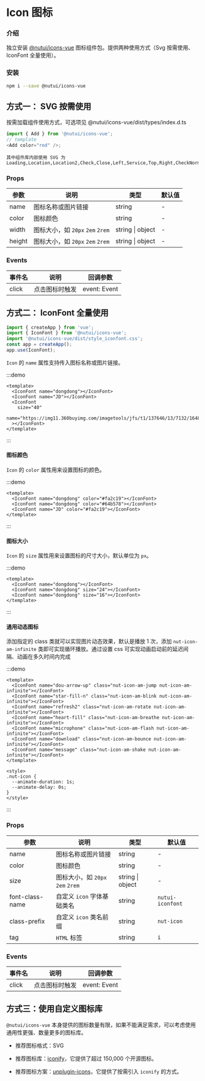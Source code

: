 # Icon 图标

### 介绍

独立安装 [@nutui/icons-vue](https://github.com/jdf2e/nutui-icons) 图标组件包。提供两种使用方式（Svg 按需使用、IconFont 全量使用）。

### 安装

```bash
npm i --save @nutui/icons-vue
```

## 方式一： SVG 按需使用

按需加载组件使用方式，可选项见 @nutui/icons-vue/dist/types/index.d.ts

```js
import { Add } from '@nutui/icons-vue';
// template
<Add color="red" />;
```

<icon-demo />

```
其中组件库内部使用 SVG 为
Loading,Location,Location2,Check,Close,Left,Service,Top,Right,CheckNormal,Checked,CheckDisabled,DownArrow,JoySmile,Image,ImageError,CircleClose,MaskClose,Minus,Plus,ArrowUp2,ArrowDown2,Notice,CheckChecked,StarN,Tips,Loading1,TriangleUp,TriangleDown,Photograph,Failure,Del,Link,Download
```

### Props

| 参数 | 说明 | 类型 | 默认值 |
|  ---  |  ---  |  ---  |  ---  |
| name | 图标名称或图片链接 | string | - |
| color | 图标颜色 | string | - |
| width | 图标大小，如 `20px` `2em` `2rem` | string \| object | - |
| height | 图标大小，如 `20px` `2em` `2rem` | string \| object | - |

### Events

| 事件名 | 说明 | 回调参数 |
|  ---  |  ---  |  ---  |
| click | 点击图标时触发 | event: Event |

## 方式二： IconFont 全量使用

```js
import { createApp } from 'vue';
import { IconFont } from '@nutui/icons-vue';
import '@nutui/icons-vue/dist/style_iconfont.css';
const app = createApp();
app.use(IconFont);
```

`Icon` 的 `name` 属性支持传入图标名称或图片链接。

:::demo

```vue
<template>
  <IconFont name="dongdong"></IconFont>
  <IconFont name="JD"></IconFont>
  <IconFont
    size="40"
    name="https://img11.360buyimg.com/imagetools/jfs/t1/137646/13/7132/1648/5f4c748bE43da8ddd/a3f06d51dcae7b60.png"
  ></IconFont>
</template>
```

:::

#### 图标颜色

`Icon` 的 `color` 属性用来设置图标的颜色。

:::demo

```vue
<template>
  <IconFont name="dongdong" color="#fa2c19"></IconFont>
  <IconFont name="dongdong" color="#64b578"></IconFont>
  <IconFont name="JD" color="#fa2c19"></IconFont>
</template>
```

:::

#### 图标大小

`Icon` 的 `size` 属性用来设置图标的尺寸大小，默认单位为 `px`。

:::demo

```vue
<template>
  <IconFont name="dongdong"></IconFont>
  <IconFont name="dongdong" size="24"></IconFont>
  <IconFont name="dongdong" size="16"></IconFont>
</template>
```

:::

#### 通用动态图标

添加指定的 class 类就可以实现图片动态效果，默认是播放 1 次，添加 `nut-icon-am-infinite` 类即可实现循环播放。通过设置 css 可实现动画启动前的延迟间隔、动画在多久时间内完成

:::demo

```vue
<template>
  <IconFont name="dou-arrow-up" class="nut-icon-am-jump nut-icon-am-infinite"></IconFont>
  <IconFont name="star-fill-n" class="nut-icon-am-blink nut-icon-am-infinite"></IconFont>
  <IconFont name="refresh2" class="nut-icon-am-rotate nut-icon-am-infinite"></IconFont>
  <IconFont name="heart-fill" class="nut-icon-am-breathe nut-icon-am-infinite"></IconFont>
  <IconFont name="microphone" class="nut-icon-am-flash nut-icon-am-infinite"></IconFont>
  <IconFont name="download" class="nut-icon-am-bounce nut-icon-am-infinite"></IconFont>
  <IconFont name="message" class="nut-icon-am-shake nut-icon-am-infinite"></IconFont>
</template>

<style>
.nut-icon {
  --animate-duration: 1s;
  --animate-delay: 0s;
}
</style>
```

:::

### Props

| 参数 | 说明 | 类型 | 默认值 |
|  ---  |  ---  |  ---  |  ---  |
| name | 图标名称或图片链接 | string | - |
| color | 图标颜色 | string | - |
| size | 图标大小，如 `20px` `2em` `2rem` | string \| object | - |
| font-class-name | 自定义 `icon` 字体基础类名 | string | `nutui-iconfont` |
| class-prefix | 自定义 `icon` 类名前缀 | string | `nut-icon` |
| tag | `HTML` 标签 | string | `i` |

### Events

| 事件名 | 说明 | 回调参数 |
|  ---  |  ---  |  ---  |
| click | 点击图标时触发 | event: Event |

## 方式三：使用自定义图标库

`@nutui/icons-vue` 本身提供的图标数量有限，如果不能满足需求，可以考虑使用通用性更强、数量更多的图标库。

- 推荐图标格式：SVG

- 推荐图标库：[iconify](https://iconify.design/)，它提供了超过 150,000 个开源图标。

- 推荐图标方案：[unplugin-icons](https://github.com/antfu/unplugin-icons)，它提供了按需引入 `iconify` 的方式。
